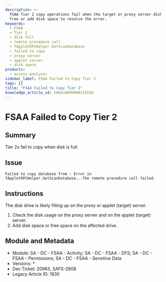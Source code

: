 ```yaml
---
description: >-
  FSAA Tier 2 copy operations fail when the target or proxy server disk is full;
  free or add disk space to resolve the error.
keywords:
  - FSAA
  - Tier 2
  - disk full
  - remote procedure call
  - TAppletRPCHelper.GetScanDatabase
  - failed to copy
  - proxy server
  - applet server
  - disk space
products:
  - access-analyzer
sidebar_label: FSAA Failed to Copy Tier 2
tags: []
title: "FSAA Failed to Copy Tier 2"
knowledge_article_id: kA04u0000000IsECAU
---
```


# FSAA Failed to Copy Tier 2

## Summary
Tier 2s fail to copy when disk is full.

## Issue
`Failed to copy database from : Error in TAppletRPCHelper.GetScanDatabase...The remote procedure call failed.`

## Instructions
The disk drive is likely filling up on the proxy or applet (target) server.  

1. Check the disk usage on the proxy server and on the applet (target) server.
2. Add disk space or free space on the affected drive.

## Module and Metadata
- Module: SA - DC - FSAA - Activity; SA - DC - FSAA - DFS; SA - DC - FSAA - Permissions; SA - DC - FSAA - Sensitive Data
- Versions: *
- Dev Ticket: 20963, SAFS-2808
- Legacy Article ID: 1830
